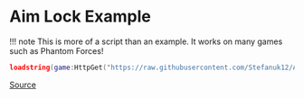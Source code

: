 # Aim Lock Example
!!! note
    This is more of a script than an example. It works on many games such as Phantom Forces!

```lua
loadstring(game:HttpGet("https://raw.githubusercontent.com/Stefanuk12/Aiming/documentation/Examples/AimLock.lua"))()
```

[Source](https://github.com/Stefanuk12/Aiming/blob/documentation/Examples/AimLock.lua)